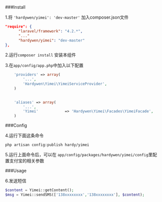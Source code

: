 
###Install

1.将 ```'hardywen/yimei': 'dev-master'``` 加入composer.json文件

```json
"require": {
	  "laravel/framework": "4.2.*",
	  "..."
	  "hardywen/yimei": "dev-master"
},

```

2.运行```composer install``` 安装本组件

3.在```app/config/app.php```中加入以下配置

```php
	'providers' => array(
	    '...',
	    'Hardywen\Yimei\YimeiServiceProvider',
	)
	
	
	'aliases' => array(
	    '...',
	    'Yimei'            => 'Hardywen\Yimei\Facades\YimeiFacade',
	)
```


###Config

4.运行下面这条命令

```php artisan config:publish hardy/yimei```

5.运行上面命令后，可以在 ```app/config/packages/hardywen/yimei/config```里配置支付宝的相关参数 


###Usage

6.发送短信
```php
$content = Yimei::getContent();
$msg = Yimei::sendSMS(['138xxxxxxxx','138xxxxxxxx'], $content);
```

